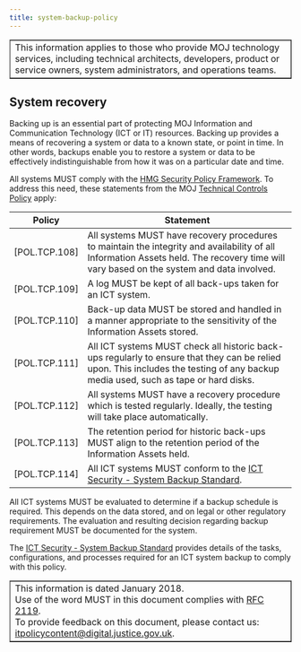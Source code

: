 ```yaml
---
title: system-backup-policy
---
```


<table border='1'>
<tr>
<td>This information applies to those who provide MOJ technology services, including technical architects, developers, product or service owners, system administrators, and operations teams.</td>
</tr>
</table>

## System recovery

Backing up is an essential part of protecting MOJ Information and Communication Technology (ICT or IT) resources. Backing up provides a means of recovering a system or data to a known state, or point in time. In other words, backups enable you to restore a system or data to be effectively indistinguishable from how it was on a particular date and time.

All systems MUST comply with the [HMG Security Policy Framework](https://intranet.justice.gov.uk/guidance/security/it-computer-security/ict-security-policy-framework/). To address this need, these statements from the MOJ [Technical Controls Policy](https://intranet.justice.gov.uk/guidance/security/it-computer-security/ict-security-policy-framework/technical-controls-policy/) apply:

Policy | Statement
---|---
[POL.TCP.108] | All systems MUST have recovery procedures to maintain the integrity and availability of all Information Assets held. The recovery time will vary based on the system and data involved.
[POL.TCP.109] | A log MUST be kept of all back-ups taken for an ICT system.
[POL.TCP.110] | Back-up data MUST be stored and handled in a manner appropriate to the sensitivity of the Information Assets stored.
[POL.TCP.111] | All ICT systems MUST check all historic back-ups regularly to ensure that they can be relied upon. This includes the testing of any backup media used, such as tape or hard disks.
[POL.TCP.112] | All systems MUST have a recovery procedure which is tested regularly. Ideally, the testing will take place automatically.
[POL.TCP.113] | The retention period for historic back-ups MUST align to the retention period of the Information Assets held.
[POL.TCP.114] | All ICT systems MUST conform to the [ICT Security - System Backup Standard](https://intranet.justice.gov.uk/guidance/security/it-computer-security/ict-security-policy-framework/system-backup-standard/).

All ICT systems MUST be evaluated to determine if a backup schedule is required. This depends on the data stored, and on legal or other regulatory requirements. The evaluation and resulting decision regarding backup requirement MUST be documented for the system.

The [ICT Security - System Backup Standard](https://intranet.justice.gov.uk/guidance/security/it-computer-security/ict-security-policy-framework/system-backup-standard/) provides details of the tasks, configurations, and processes required for an ICT system backup to comply with this policy.

<table border='1'>
<tr>
<td>This information is dated January 2018.<br/>
Use of the word MUST in this document complies with <a href="https://www.ietf.org/rfc/rfc2119.txt">RFC 2119</a>.<br/>
To provide feedback on this document, please contact us: <a href="mailto:itpolicycontent@digital.justice.gov.uk?subject=system-backup-policy">itpolicycontent@digital.justice.gov.uk</a>.</td>
</tr>
</table>
